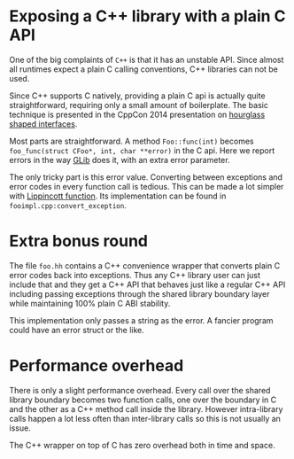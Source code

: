 # Exposing a C++ library with a plain C API

One of the big complaints of `C++` is that it has an unstable API.
Since almost all runtimes expect a plain C calling conventions,
C++ libraries can not be used.

Since C++ supports C natively, providing a plain C api is actually
quite straightforward, requiring only a small amount of boilerplate. The
basic technique is presented in the CppCon 2014 presentation on [hourglass
shaped interfaces](https://www.youtube.com/watch?v=PVYdHDm0q6Y).

Most parts are straightforward. A method `Foo::func(int)` becomes
`foo_func(struct CFoo*, int, char **error)` in the C api. Here we
report errors in the way [GLib](https://www.gtk.org) does it,
with an extra error parameter.

The only tricky part is this error value. Converting between exceptions
and error codes in every function call is tedious. This can be made a lot
simpler with [Lippincott function](https://cppsecrets.blogspot.fi/2013/12/using-lippincott-function-for.html).
Its implementation can be found in `fooimpl.cpp:convert_exception`.

# Extra bonus round

The file `foo.hh` contains a C++ convenience wrapper that converts plain C
error codes back into exceptions. Thus any C++ library user can just include
that and they get a C++ API that behaves just like a regular C++ API including
passing exceptions through the shared library boundary layer while maintaining
100% plain C ABI stability.

This implementation only passes a string as the error. A fancier program could
have an error struct or the like.

# Performance overhead

There is only a slight performance overhead. Every call over the shared library
boundary becomes two function calls, one over the boundary in C and the other
as a C++ method call inside the library. However intra-library calls happen
a lot less often than inter-library calls so this is not usually an issue.

The C++ wrapper on top of C has zero overhead both in time and space.
